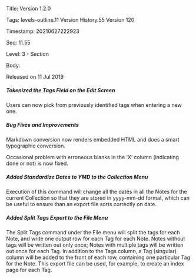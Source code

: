 Title:  Version 1.2.0

Tags:   levels-outline.11 Version History.55 Version 120

Timestamp: 20210627222923

Seq:    11.55

Level:  3 - Section

Body: 

Released on 11 Jul 2019
 
##### Tokenized the Tags Field on the Edit Screen

Users can now pick from previously identified tags when entering a new one. 

 
##### Bug Fixes and Improvements

Markdown conversion now renders embedded HTML and does a smart typographic conversion.

Occasional problem with erroneous blanks in the ‘X’ column (indicating done or not) is now fixed.
 
##### Added Standardize Dates to YMD to the Collection Menu

Execution of this command will change all the dates in all the Notes for the current Collection so that they are stored in yyyy-mm-dd format, which can be useful to ensure than an export file sorts correctly on date. 

 
##### Added Split Tags Export to the File Menu

The Split Tags command under the File menu will split the tags for each Note, and write one output row for each Tag for each Note. Notes without tags will be written out only once; Notes with multiple tags will be written out once for each Tag. In addition to the Tags column, a Tag (singular) column will be added to the front of each row, containing one particular Tag for the Note. This export file can be used, for example, to create an index page for each Tag.
